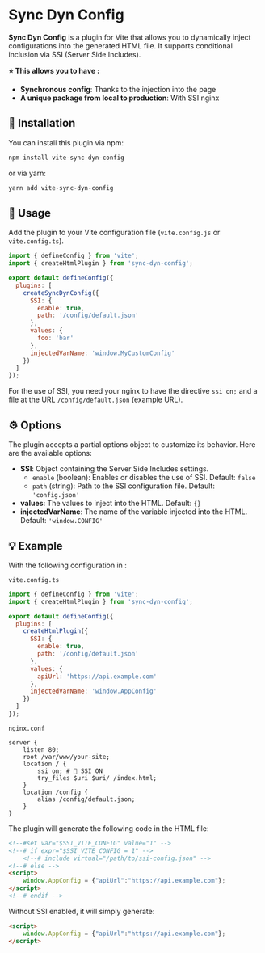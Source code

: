 # Sync Dyn Config

**Sync Dyn Config** is a plugin for Vite that allows you to dynamically inject configurations into the generated HTML file. It supports conditional inclusion via SSI (Server Side Includes).

**⭐ This allows you to have :**
- **Synchronous config**: Thanks to the injection into the page
- **A unique package from local to production**: With SSI nginx

## 🚀 Installation

You can install this plugin via npm:

```bash
npm install vite-sync-dyn-config
```

or via yarn:

```bash
yarn add vite-sync-dyn-config
```

## 📖 Usage

Add the plugin to your Vite configuration file (`vite.config.js` or `vite.config.ts`).

```javascript
import { defineConfig } from 'vite';
import { createHtmlPlugin } from 'sync-dyn-config';

export default defineConfig({
  plugins: [
    createSyncDynConfig({
      SSI: {
        enable: true,
        path: '/config/default.json'
      },
      values: { 
        foo: 'bar' 
      },
      injectedVarName: 'window.MyCustomConfig'
    })
  ]
});
```

For the use of SSI, you need your nginx to have the directive `ssi on;` and a file at the URL `/config/default.json` (example URL).

## ⚙️ Options

The plugin accepts a partial options object to customize its behavior. Here are the available options:

- **SSI**: Object containing the Server Side Includes settings.
    - `enable` (boolean): Enables or disables the use of SSI. Default: `false`
    - `path` (string): Path to the SSI configuration file. Default: `'config.json'`
- **values**: The values to inject into the HTML. Default: `{}`
- **injectedVarName**: The name of the variable injected into the HTML. Default: `'window.CONFIG'`

## 💡 Example

With the following configuration in :

`vite.config.ts`

```javascript
import { defineConfig } from 'vite';
import { createHtmlPlugin } from 'sync-dyn-config';

export default defineConfig({
  plugins: [
    createHtmlPlugin({
      SSI: {
        enable: true,
        path: '/config/default.json'
      },
      values: { 
        apiUrl: 'https://api.example.com'
      },
      injectedVarName: 'window.AppConfig'
    })
  ]
});
```

`nginx.conf`

```nginx
server {
    listen 80;
    root /var/www/your-site;
    location / {
        ssi on; # 🫵 SSI ON
        try_files $uri $uri/ /index.html;
    }
    location /config {
        alias /config/default.json; 
    }
}
```


The plugin will generate the following code in the HTML file:

```html
<!--#set var="$SSI_VITE_CONFIG" value="1" -->
<!--# if expr="$SSI_VITE_CONFIG = 1" -->
    <!--# include virtual="/path/to/ssi-config.json" -->
<!--# else -->
<script>
    window.AppConfig = {"apiUrl":"https://api.example.com"};
</script>
<!--# endif -->
```

Without SSI enabled, it will simply generate:

```html
<script>
    window.AppConfig = {"apiUrl":"https://api.example.com"};
</script>
```
